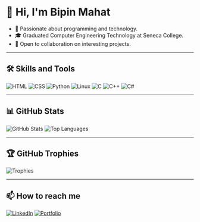 # 👋 Hi, I'm Bipin Mahat
- 🌱 Passionate about programming and technology.
- 🎓 Graduated Computer Engineering Technology at Seneca College.
- 🚀 Open to collaboration on interesting projects.

---

## 🛠️ Skills and Tools
![HTML](https://img.shields.io/badge/-HTML-orange?logo=html5)
![CSS](https://img.shields.io/badge/-CSS-blue?logo=css3)
![Python](https://img.shields.io/badge/-Python-green?logo=python)
![Linux](https://img.shields.io/badge/-Linux-yellow?logo=linux)
![C](https://img.shields.io/badge/-C-00599C?logo=c)
![C++](https://img.shields.io/badge/-C++-00599C?logo=c%2B%2B)
![C#](https://img.shields.io/badge/-C%23-239120?logo=c-sharp)

---

## 📊 GitHub Stats
![GitHub Stats](https://github-readme-stats.vercel.app/api?username=Bipinmahat1&show_icons=true&theme=radical)
![Top Languages](https://github-readme-stats.vercel.app/api/top-langs/?username=Bipinmahat1&layout=compact&theme=radical)

---

## 🏆 GitHub Trophies
![Trophies](https://github-profile-trophy.vercel.app/?username=Bipinmahat1&theme=dracula&margin-w=15)

---


## 📫 How to reach me
[![LinkedIn](https://img.shields.io/badge/LinkedIn-Bipinmahat-blue?logo=linkedin)](https://linkedin.com/in/bipinmahat)
[![Portfolio](https://img.shields.io/badge/Portfolio-Visit-green)](https://bipin-mahat.lovable.app/)


